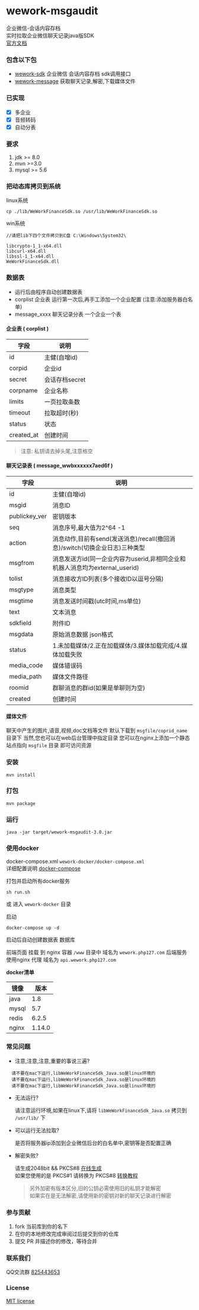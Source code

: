 # wework-msgaudit

企业微信-会话内容存档       
实时拉取企业微信聊天记录java版SDK    
[官方文档](https://developer.work.weixin.qq.com/document/path/91774)



### 包含以下包

- [wework-sdk](https://github.com/aa24615/wework-sdk) 企业微信 会话内容存档 sdk调用接口
- [wework-message](https://github.com/aa24615/wework-message) 获取聊天记录,解密,下载媒体文件

### 已实现

- [x] 多企业
- [x] 音频转码
- [x] 自动分表

### 要求

1. jdk >= 8.0
2. mvn >=3.0
3. mysql >= 5.6

### 把动态库拷贝到系统

linux系统
```shell
cp ./lib/WeWorkFinanceSdk.so /usr/lib/WeWorkFinanceSdk.so
```

win系统

```shell
//请把lib下四个文件拷贝到C盘 C:\Windows\System32\

libcrypto-1_1-x64.dll
libcurl-x64.dll
libssl-1_1-x64.dll
WeWorkFinanceSdk.dll
```


### 数据表

- 运行后由程序自动创建数据表
- corplist 企业表 运行第一次后,再手工添加一个企业配置 (注意:添加服务器白名单)  
- message_xxxx 聊天记录分表 一个企业一个表

#### 企业表 ( corplist )

|字段|说明|
|---|---|
|id|主健(自增id)|
|corpid|企业id|
|secret|会话存档secret|
|corpname|企业名称|
|limits|一页拉取条数|
|timeout|拉取超时(秒)|
|status|状态|
|created_at|创建时间|

> 注意: 私钥请去掉头尾,注意格空

#### 聊天记录表 ( message_wwbxxxxxx7aed6f )

|字段|说明|
|---|---|
|id|主健(自增id)|
|msgid | 消息ID|
|publickey_ver | 密钥版本|
|seq | 消息序号,最大值为2^64 -1|
|action |消息动作,目前有send(发送消息)/recall(撤回消息)/switch(切换企业日志)三种类型|
|msgfrom |消息发送方id(同一企业内容为userid,非相同企业和机器人消息均为external_userid)|
|tolist |消息接收方ID列表(多个接收ID以逗号分隔)|
|msgtype |消息类型|
|msgtime |消息发送时间戳(utc时间,ms单位)|
|text |文本消息|
|sdkfield |附件ID|
|msgdata |原始消息数据 json格式|
|status |1.未加载媒体/2.正在加载媒体/3.媒体加载完成/4.媒体加载失败|
|media_code |媒体错误码|
|media_path |媒体文件路径|
|roomid |群聊消息的群id(如果是单聊则为空)|
|created |创建时间|

#### 媒体文件

聊天中产生的图片,语音,视频,doc文档等文件 默认下载到 `msgfile/coprid_name` 目录下 
当然,您也可以在web后台管理中指定目录
您可以在nginx上添加一个静态站点指向 `msgfile` 目录 即可访问资源

### 安装

```shell script
mvn install
```


### 打包

```shell script
mvn package
```

### 运行

```shell script
java -jar target/wework-msgaudit-3.0.jar
```


### 使用docker

docker-compose.xml `wework-docker/docker-compose.xml`   
详细配置说明 [docker-compose](https://www.runoob.com/docker/docker-compose.html)

打包并启动所有docker服务
```shell
sh run.sh
```

或 进入 `wework-docker` 目录

启动
```shell
docker-compose up -d
```

启动后自动创建数据表 数据库

前端页面 挂载 到 nginx 容器 `/www` 目录中 域名为 `wework.php127.com`
后端服务 使用nginx 代理 域名为 `api.wework.php127.com`

**docker清单**

|镜像|版本|
|---|---|
|java|1.8|
|mysql|5.7|
|redis|6.2.5|
|nginx|1.14.0|


###  常见问题

- 注意,注意,注意,重要的事说三遍?

```text
  请不要在mac下运行,libWeWorkFinanceSdk_Java.so是linux环境的   
  请不要在mac下运行,libWeWorkFinanceSdk_Java.so是linux环境的   
  请不要在mac下运行,libWeWorkFinanceSdk_Java.so是linux环境的   
```

- 无法运行?

    请注意运行环境,如果在linux下,请将 `libWeWorkFinanceSdk_Java.so` 拷贝到 `/usr/lib/` 下

- 可以运行无法拉取?

    是否将服务器ip添加到企业微信后台的白名单中,密钥等是否配置正确
  
- 解密失败?

  请生成2048bit && PKCS#8 [在线生成](http://www.metools.info/code/c80.html)  
  如果您使用的是 PKCS#1 请转换为  PKCS#8 [转换教程](https://www.cnblogs.com/cocoajin/p/10510574.html)   
  > 另外加密有版本区分,旧的公钥必需使用旧的私钥才能解密  
  > 如果实在是无法解密,请使用新的密钥对新的聊天记录进行解密


###  参与贡献

1. fork 当前库到你的名下
2. 在你的本地修改完成审阅过后提交到你的仓库
3. 提交 PR 并描述你的修改，等待合并

### 联系我们

QQ交流群 [825443653](https://jq.qq.com/?_wv=1027&k=It3u9hrp)

###  License

[MIT license](https://opensource.org/licenses/MIT)
